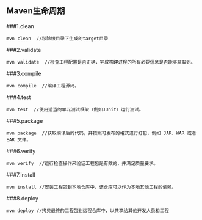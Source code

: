 ## Maven生命周期

###1.clean

    mvn clean  //移除根目录下生成的target目录
    
###2.validate

    mvn validate  //检查工程配置是否正确，完成构建过程的所有必要信息是否能够获取到。
    
###3.compile

    mvn compile  //编译工程源码。
    
###4.test
    
    mvn test  //使用适当的单元测试框架（例如JUnit）运行测试。
    
###5.package

    mvn package  //获取编译后的代码，并按照可发布的格式进行打包，例如 JAR、WAR 或者 EAR 文件。
    
###6.verify

    mvn verify  //运行检查操作来验证工程包是有效的，并满足质量要求。
    
###7.install

    mvn install //安装工程包到本地仓库中，该仓库可以作为本地其他工程的依赖。
    
###8.deploy

    mvn deploy //拷贝最终的工程包到远程仓库中，以共享给其他开发人员和工程
    